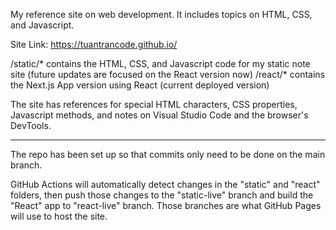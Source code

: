 My reference site on web development. It includes topics on HTML, CSS, and Javascript.  

Site Link: https://tuantrancode.github.io/  

/static/* contains the HTML, CSS, and Javascript code for my static note site (future updates are focused on the React version now) 
/react/* contains the Next.js App version using React (current deployed version)

The site has references for special HTML characters, CSS properties, Javascript methods, and notes on Visual Studio Code and the browser's DevTools.  

-----------------------------------------------------------
The repo has been set up so that commits only need to be done on the main branch.  

GitHub Actions will automatically detect changes in the "static" and "react" folders, then push those changes to the "static-live" branch and build the "React" app to "react-live" branch. Those branches are what GitHub Pages will use to host the site.  

